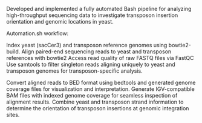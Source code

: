 Developed and implemented a fully automated Bash pipeline for analyzing high-throughput sequencing data to investigate transposon insertion orientation and genomic locations in yeast.

Automation.sh workflow:

Index yeast (sacCer3) and transposon reference genomes using bowtie2-build.
Align paired-end sequencing reads to yeast and transposon references with bowtie2
Access read quality of raw FASTQ files via FastQC
Use samtools to filter singleton reads aligning uniquely to yeast and transposon genomes for transposon-specific analysis.

Convert aligned reads to BED format using bedtools and generated genome coverage files for visualization and interpretation.
Generate IGV-compatible BAM files with indexed genome coverage for seamless inspection of alignment results.
Combine yeast and transposon strand information to determine the orientation of transposon insertions at genomic integration sites.
